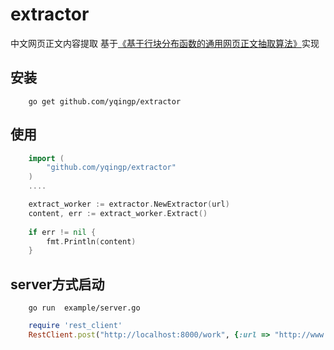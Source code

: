 # extractor
中文网页正文内容提取
基于[《基于行块分布函数的通用网页正文抽取算法》](http://cx-extractor.googlecode.com/files/%E5%9F%BA%E4%BA%8E%E8%A1%8C%E5%9D%97%E5%88%86%E5%B8%83%E5%87%BD%E6%95%B0%E7%9A%84%E9%80%9A%E7%94%A8%E7%BD%91%E9%A1%B5%E6%AD%A3%E6%96%87%E6%8A%BD%E5%8F%96%E7%AE%97%E6%B3%95.pdf)实现

## 安装
```
	go get github.com/yqingp/extractor
```

## 使用
```go
	import (
		"github.com/yqingp/extractor"
	)
	....

	extract_worker := extractor.NewExtractor(url)
	content, err := extract_worker.Extract()
	
	if err != nil {
		fmt.Println(content)
	}
```	
## server方式启动
```
	go run  example/server.go
```	

```ruby
	require 'rest_client'
	RestClient.post("http://localhost:8000/work", {:url => "http://www.baidu.com"})
```

